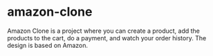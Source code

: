 # amazon-clone

Amazon Clone is a project where you can create a product, add the products to the cart, do a payment, and watch your order history.
The design is based on Amazon.
